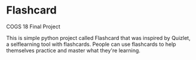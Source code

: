 # Flashcard
COGS 18 Final Project

This is simple python project called Flashcard that was inspired by Quizlet, a selflearning tool with flashcards. People can use flashcards to help themselves practice and master what they're learning.
